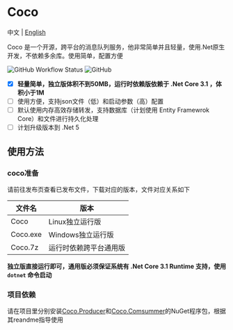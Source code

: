 # Coco

中文 | [English](https://github.com/sbchong/Coco/blob/master/README.EN.md)
 
Coco 是一个开源，跨平台的消息队列服务，他非常简单并且轻量，使用.Net原生开发，不依赖多余库。使用简单，配置方便

![GitHub Workflow Status](https://img.shields.io/github/workflow/status/sbchong/Coco/.NET%20Core)
![GitHub](https://img.shields.io/github/license/sbchong/Coco)

- [x] **轻量简单，独立版体积不到50MB，运行时依赖版依赖于 .Net Core 3.1 ，体积小于1M**
- [ ] 使用方便，支持json文件（低）和启动参数（高）配置
- [ ] 默认使用内存高效存储转发，支持数据库（计划使用 Entity Framewrok Core）和文件进行持久化处理
- [ ] 计划升级版本到 .Net 5

## 使用方法

### coco准备

请前往发布页查看已发布文件，下载对应的版本，文件对应关系如下

文件名| 版本 
-----|------
Coco|Linux独立运行版
Coco.exe|Windows独立运行版
Coco.7z|运行时依赖跨平台通用版
 
**独立版直接运行即可，通用版必须保证系统有 .Net Core 3.1 Runtime 支持，使用 `dotnet` 命令启动**

### 项目依赖

请在项目里分别安装[Coco.Producer]()和[Coco.Comsummer](https://github.com/sbchong/Coco.Comsumer)的NuGet程序包，根据其reandme指导使用
